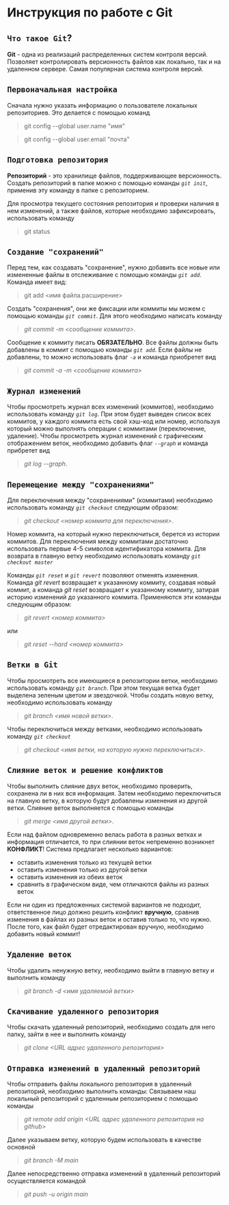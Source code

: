 # Инструкция по работе с Git

## `Что такое Git`?
**Git** - одна из реализаций распределенных систем контроля версий. Позволяет контролировать версионность файлов как локально, так и на удаленном сервере. Самая популярная система контроля версий.

## `Первоначальная настройка`
Сначала нужно указать информацию о пользователе локальных репозиториев. Это делается с помощью команд

>git config --global user.name "имя"

>git config --global user.email "почта"

## `Подготовка репозитория`
**Репозиторий** - это хранилище файлов, поддерживающее версионность. Создать репозиторий в папке можно с помощью команды *`git init`*, применив эту команду в папке с репозиторием.

Для просмотра текущего состояния репозитория и проверки наличия в нем изменений, а также файлов, которые необходимо зафиксировать, использовать команду

>git status

## `Создание "сохранений"`
Перед тем, как создавать "сохранение", нужно добавить все новые или измененные файлы в отслеживание с помощью команды *`git add`*. Команда имеет вид:
>git add <имя файла.расширение>

Создать "сохранения", они же фиксации или коммиты мы можем с помощью команды *`git commit`*. Для этого необходимо написать команду 
>*git commit -m <сообщение коммита>*. 

Сообщение к коммиту писать **ОБЯЗАТЕЛЬНО**. Все файлы должны быть добавлены в коммит с помощью команды *`git add`*. Если файлы не добавлены, то можно использовать флаг *`-а`* и команда приобретет вид 
>*git commit -а -m <сообщение коммита>*

## `Журнал изменений`
Чтобы просмотреть журнал всех изменений (коммитов), необходимо использовать команду *`git log`*. При этом будет выведен список всех коммитов, у каждого коммита есть свой хэш-код или номер, используя который можно выполнять операции с коммитами (переключение, удаление).
Чтобы просмотреть журнал изменений с графическим отображением веток, необходимо добавить флаг *`--graph`* и команда прибретет вид 
>*git log --graph*.

## `Перемещение между "сохранениями"`
Для переключения между "сохранениями" (коммитами) необходимо использовать команду *`git checkout`* следующим образом: 
>*git checkout <номер коммита для переключения>*. 

Номер коммита, на который нужно переключиться, берется из истории коммитов. Для переключения между коммитами достаточно использовать первые 4-5 символов идентификатора коммита.
Для возврата в главную ветку необходимо использовать команду *`git checkout master`*

Команды *`git reset`* и *`git revert`* позволяют отменять изменения. Команда *git revert* возвращает к указанному коммиту, создавая новый коммит, а команда *git reset* возвращает к указанному коммиту, затирая историю изменений до указанного коммита. Применяются эти команды следующим образом:
>*git revert <номер коммита>* 

или 
>*git reset --hard <номер коммита>*

## `Ветки в Git`
Чтобы просмотреть все имеющиеся в репозитории ветки, необходимо использовать команду *`git branch`*. При этом текущая ветка будет выделена зеленым цветом и звездочкой.
Чтобы создать новую ветку, необходимо использовать команду 
>*git branch <имя новой ветки>*.

Чтобы переключиться между ветками, необходимо использовать команду *`git checkout`*
>*git checkout <имя ветки, на которую нужно переключиться>*.

## `Слияние веток и решение конфликтов`
Чтобы выполнить слияние двух веток, необходимо проверить, сохранена ли в них вся информация. Затем необходимо переключиться на главную ветку, в которую будут добавлены изменения из другой ветки. Слияние веток выполняется с помощью команды 
>*git merge <имя другой ветки>*.

Если над файлом одновременно велась работа в разных ветках и информация отличается, то при слиянии веток непременно возникнет **КОНФЛИКТ**! Система предлагает несколько вариантов:

* оставить изменения только из текущей ветки
* оставить изменения только из другой ветки
* оставить изменения из обеих веток
* сравнить в графическом виде, чем отличаются файлы из разных веток

Если ни один из предложенных системой вариантов не подходит, ответственное лицо должно решить конфликт **вручную**, сравнив изменения в файлах из разных веток и оставив только то, что нужно. После того, как файл будет отредактирован вручную, необходимо добавить новый коммит!

## `Удаление веток`
Чтобы удалить ненужную ветку, необходимо выйти в главную ветку и выполнить команду 
>*git branch -d <имя удаляемой ветки>*

## `Скачивание удаленного репозитория`
Чтобы скачать удаленный репозиторий, необходимо создать для него папку, зайти в нее и выполнить команду
>*git clone <URL адрес удаленного репозитория>*

## `Отправка изменений в удаленный репозиторий`
Чтобы отправить файлы локального репозитория в удаленный репозиторий, необходимо выполнить команды:
Связываем наш локальный репозиторий с удаленным репозиторием с помощью команды
>*git remote add origin <URL адрес удаленного репозитория на github>*

Далее указываем ветку, которую будем использовать в качестве основной
>*git branch -M main*

Далее непосредственно отправка изменений в удаленный репозиторий осуществляется командой 
>*git push -u origin main*
